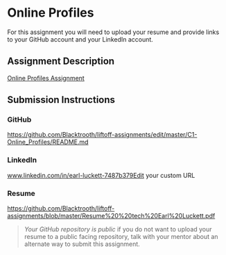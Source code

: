 # Online Profiles
For this assignment you will need to upload your resume and provide links to your GitHub account and your LinkedIn account.

## Assignment Description
[Online Profiles Assignment](https://education.launchcode.org/liftoff/modules/assignments/online-profiles)

## Submission Instructions
 
### GitHub
https://github.com/Blacktrooth/liftoff-assignments/edit/master/C1-Online_Profiles/README.md 
### LinkedIn
www.linkedin.com/in/earl-luckett-7487b379Edit your custom URL
### Resume
https://github.com/Blacktrooth/liftoff-assignments/blob/master/Resume%20%20tech%20Earl%20Luckett.pdf
> *Your GitHub repository is public* if you do not want to upload your resume to a public facing repository, talk with your mentor about an alternate way to submit this assignment.
